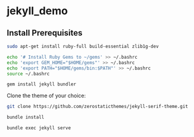 # jekyll_demo

## Install Prerequisites

```bash
sudo apt-get install ruby-full build-essential zlib1g-dev
```

```bash
echo '# Install Ruby Gems to ~/gems' >> ~/.bashrc
echo 'export GEM_HOME="$HOME/gems"' >> ~/.bashrc
echo 'export PATH="$HOME/gems/bin:$PATH"' >> ~/.bashrc
source ~/.bashrc
```

```bash
gem install jekyll bundler
```

Clone the theme of your choice:
```bash
git clone https://github.com/zerostaticthemes/jekyll-serif-theme.git
```

```bash
bundle install
```

```bash
bundle exec jekyll serve
```